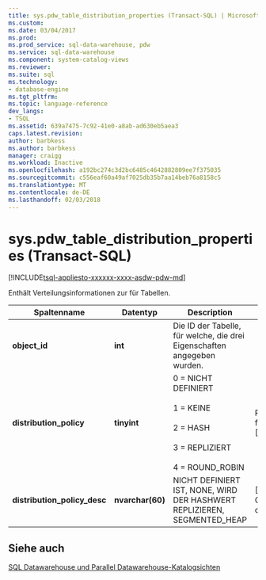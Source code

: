 ```yaml
---
title: sys.pdw_table_distribution_properties (Transact-SQL) | Microsoft Docs
ms.custom: 
ms.date: 03/04/2017
ms.prod: 
ms.prod_service: sql-data-warehouse, pdw
ms.service: sql-data-warehouse
ms.component: system-catalog-views
ms.reviewer: 
ms.suite: sql
ms.technology:
- database-engine
ms.tgt_pltfrm: 
ms.topic: language-reference
dev_langs:
- TSQL
ms.assetid: 639a7475-7c92-41e0-a8ab-ad630eb5aea3
caps.latest.revision: 
author: barbkess
ms.author: barbkess
manager: craigg
ms.workload: Inactive
ms.openlocfilehash: a192bc274c3d2bc6485c4642882809ee7f375035
ms.sourcegitcommit: c556eaf60a49af7025db35b7aa14beb76a8158c5
ms.translationtype: MT
ms.contentlocale: de-DE
ms.lasthandoff: 02/03/2018
---
```

# <a name="syspdwtabledistributionproperties-transact-sql"></a>sys.pdw_table_distribution_properties (Transact-SQL)
[!INCLUDE[tsql-appliesto-xxxxxx-xxxx-asdw-pdw-md](../../includes/tsql-appliesto-xxxxxx-xxxx-asdw-pdw-md.md)]

  Enthält Verteilungsinformationen zur für Tabellen.  
  
|Spaltenname|Datentyp|Description|Bereich|  
|-----------------|---------------|-----------------|-----------|  
|**object_id**|**int**|Die ID der Tabelle, für welche, die drei Eigenschaften angegeben wurden.||  
|**distribution_policy**|**tinyint**|0 = NICHT DEFINIERT<br /><br /> 1 = KEINE<br /><br /> 2 = HASH<br /><br /> 3 = REPLIZIERT<br /><br /> 4 = ROUND_ROBIN|REPLICATE gilt nur für [!INCLUDE[ssPDW](../../includes/sspdw-md.md)].|  
|**distribution_policy_desc**|**nvarchar(60)**|NICHT DEFINIERT IST, NONE, WIRD DER HASHWERT REPLIZIEREN, SEGMENTED_HEAP|[!INCLUDE[ssSDW](../../includes/sssdw-md.md)] Gibt zurück, HASH oder REPLICATE.|  
  
## <a name="see-also"></a>Siehe auch  
 [SQL Datawarehouse und Parallel Datawarehouse-Katalogsichten](../../relational-databases/system-catalog-views/sql-data-warehouse-and-parallel-data-warehouse-catalog-views.md)  
  
  
